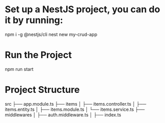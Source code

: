 # Set up a NestJS project, you can do it by running:

npm i -g @nestjs/cli
nest new my-crud-app

# Run the Project

npm run start

# Project Structure

src
├── app.module.ts
├── items
│ ├── items.controller.ts
│ ├── items.entity.ts
│ ├── items.module.ts
│ └── items.service.ts
├── middlewares
│ ├── auth.middleware.ts
│ ├── index.ts
